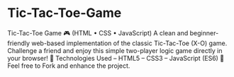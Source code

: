 # Tic-Tac-Toe-Game
Tic-Tac-Toe Game 🎮 (HTML • CSS • JavaScript)  A clean and beginner-friendly web-based implementation of the classic Tic-Tac-Toe (X-O) game. Challenge a friend and enjoy this simple two-player logic game directly in your browser! 📁 Technologies Used – HTML5 – CSS3 – JavaScript (ES6) 🚀 Feel free to Fork and enhance the project.
